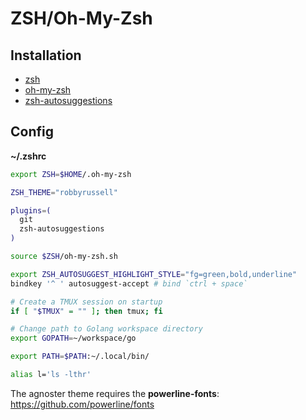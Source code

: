 # ZSH/Oh-My-Zsh

## Installation

* [zsh](https://github.com/robbyrussell/oh-my-zsh/wiki/Installing-ZSH)
* [oh-my-zsh](https://github.com/robbyrussell/oh-my-zsh)
* [zsh-autosuggestions](https://github.com/zsh-users/zsh-autosuggestions/blob/master/INSTALL.md#oh-my-zsh)

## Config

**~/.zshrc**

```bash
export ZSH=$HOME/.oh-my-zsh

ZSH_THEME="robbyrussell"

plugins=(
  git
  zsh-autosuggestions
)

source $ZSH/oh-my-zsh.sh

export ZSH_AUTOSUGGEST_HIGHLIGHT_STYLE="fg=green,bold,underline"
bindkey '^ ' autosuggest-accept # bind `ctrl + space`

# Create a TMUX session on startup
if [ "$TMUX" = "" ]; then tmux; fi

# Change path to Golang workspace directory
export GOPATH=~/workspace/go

export PATH=$PATH:~/.local/bin/

alias l='ls -lthr'
```

The agnoster theme requires the **powerline-fonts**: https://github.com/powerline/fonts
